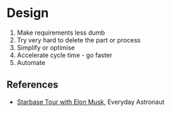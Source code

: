 # Design

1. Make requirements less dumb
2. Try very hard to delete the part or process
3. Simplify or optimise
4. Accelerate cycle time - go faster
5. Automate

## References

- [Starbase Tour with Elon Musk](https://www.youtube.com/watch?v=t705r8ICkRw&t=0s), Everyday Astronaut
